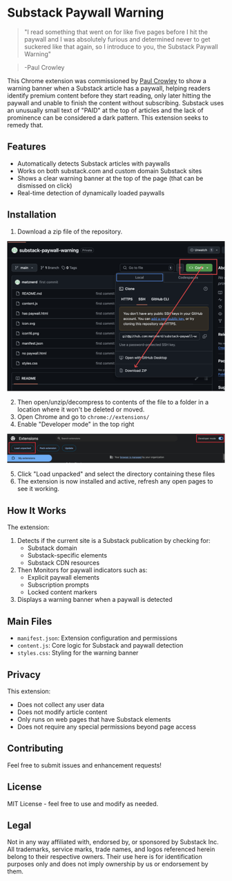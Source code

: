 # Substack Paywall Warning

> "I read something that went on for like five pages before I hit the paywall and I was absolutely furious and determined never to get suckered like that again, so I introduce to you, the Substack Paywall Warning" 

> -Paul Crowley

This Chrome extension was commissioned by [Paul Crowley](https://x.com/ciphergoth) to show a warning banner when a Substack article has a paywall, helping readers identify premium content before they start reading, only later hitting the paywall and unable to finish the content without subscribing. Substack uses an unusually small text of "PAID" at the top of articles and the lack of prominence can be considered a dark pattern. This extension seeks to remedy that.

## Features

- Automatically detects Substack articles with paywalls
- Works on both substack.com and custom domain Substack sites
- Shows a clear warning banner at the top of the page (that can be dismissed on click)
- Real-time detection of dynamically loaded paywalls

## Installation

1. Download a zip file of the repository.

![How to download zip](how%20to%20download%20zip.png)

2. Then open/unzip/decompress to contents of the file to a folder in a location where it won't be deleted or moved.
3. Open Chrome and go to `chrome://extensions/`
4. Enable "Developer mode" in the top right

![Enable developer mode and load unpacked](enable%20developer%20mode%20and%20then%20click%20%22Load%20unpacked%22%20exetension.png)

5. Click "Load unpacked" and select the directory containing these files
6. The extension is now installed and active, refresh any open pages to see it working.

## How It Works

The extension:
1. Detects if the current site is a Substack publication by checking for:
   - Substack domain
   - Substack-specific elements
   - Substack CDN resources
2. Then Monitors for paywall indicators such as:
   - Explicit paywall elements
   - Subscription prompts
   - Locked content markers
3. Displays a warning banner when a paywall is detected

## Main Files

- `manifest.json`: Extension configuration and permissions
- `content.js`: Core logic for Substack and paywall detection
- `styles.css`: Styling for the warning banner

## Privacy

This extension:
- Does not collect any user data
- Does not modify article content
- Only runs on web pages that have Substack elements
- Does not require any special permissions beyond page access

## Contributing

Feel free to submit issues and enhancement requests!

## License

MIT License - feel free to use and modify as needed.

## Legal

Not in any way affiliated with, endorsed by, or sponsored by Substack Inc. All trademarks, service marks, trade names, and logos referenced herein belong to their respective owners. Their use here is for identification purposes only and does not imply ownership by us or endorsement by them.
